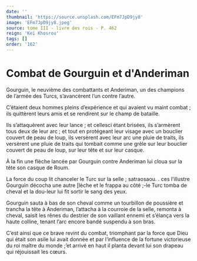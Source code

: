 ```yaml
---
date: ''
thumbnail: 'https://source.unsplash.com/EFm7JpD9jy8'
image: 'EFm7JpD9jy8.jpeg'
source: tome III - livre des rois - P. 462
reign: 'Keï Khosrou'
tags: []
order: '162'
---
```


# Combat de Gourguin et d'Anderiman

Gourguin, le neuvième des combattants et Anderiman, un des champions de l’armée des Turcs, s’avancèrent l’un contre l’autre.

C’étaient deux hommes pleins d’expérience et qui avaient vu maint combat ; ils quittèrent leurs amis et se rendirent sur le champ de bataille.

Ils s’attaquèrent avec leur lance ; et cellesci étant brisées, ils s’armèrent tous deux de leur arc ; et tout en protégeant leur visage avec un bouclier couvert de peau de loup, ils versèrent avec leur arc une pluie de traits, ils versèrent une pluie de traits qui tombait comme une grêle sur leur bouclier couvert de peau de loup, sur leur tête et sur leur casque.

À la fin une flèche lancée par Gourguin contre Anderiman lui cloua sur la tête son casque de Roum.

La force du coup lit chanceler le Turc sur la selle ; satraosaou. . ces l’illustre Gourguin décocha une autre [lèche et le frappa au côté ;-le Turc tomba de cheval et la dou-leur lui fit sortir le sang des yeux.

Gourguin sauta à bas de son cheval comme un tourbillon de poussière et trancha la tête à Anderiman, l’attacha à la courroie de la selle, remonta à cheval, saisit les rênes du destrier de son vaillant ennemi et s’élança vers la haute colline, tenant l’arc encore bandé suspendu à son bras.

C’est ainsi que ce brave revint du combat, triomphant par la force que Dieu qui était son asile lui avait donnée et par l’influence de la fortune victorieuse du roi maître du monde ;’et arrivé en haut il planta devant lui son drapeau qui réjouissait les cœurs.
